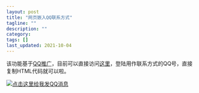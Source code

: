 ```yaml
---
layout: post
title: "网页嵌入QQ联系方式"
tagline: ""
description: ""
category: 
tags: []
last_updated: 2021-10-04
---
```

该功能基于[QQ推广](https://shang.qq.com/v3/index.html)，目前可以直接访问[这里](https://shang.qq.com/v3/widget.html)，登陆用作联系方式的QQ号，直接复制HTML代码就可以啦。

<p>
<a target="_blank" href="http://wpa.qq.com/msgrd?v=3&uin=1768279826&site=qq&menu=yes"><img border="0" src="http://wpa.qq.com/pa?p=2:1768279826:51" alt="点击这里给我发QQ消息" title="点击这里给我发QQ消息"/></a>
</p>